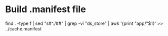 # Build .manifest file

 find . -type f | sed "s#^\./##" | grep -vi "ds_store" | awk '{print "app/"$1}' >> ../cache.manifest